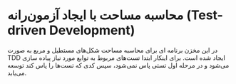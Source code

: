 # محاسبه مساحت با ایجاد آزمون‌رانه (Test-driven Development)

در این مخزن برنامه ای برای محاسبه مساحت شکل‌های مستطیل و مربع به صورت TDD ایجاد شده است.
برای اینکار ابتدا تست‌های مربوط به توابع مورد نیاز پیاده سازی می‌شود و در مرحله اول تستی پاس نمی‌شود، سپس کدی که تست‌ها را پاس کند توسعه می‌یابد.

